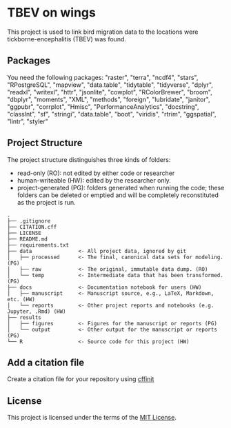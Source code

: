 # TBEV on wings 

This project is used to link bird migration data to the locations were tickborne-encephalitis (TBEV) was found. 

## Packages

You need the following packages: 
"raster", "terra", "ncdf4", "stars", "RPostgreSQL", "mapview",
  "data.table", "tidytable", "tidyverse", "dplyr", "readxl",
  "writexl", "httr", "jsonlite",
  "cowplot", "RColorBrewer", "broom", "dbplyr", "moments",
  "XML", "methods", "foreign",
  "lubridate", "janitor", "ggpubr", "corrplot", "Hmisc",
  "PerformanceAnalytics", "docstring",
  "classInt", "sf", "stringi", "data.table",
  "boot", "viridis", "rtrim", "ggspatial", "lintr", "styler"

## Project Structure

The project structure distinguishes three kinds of folders:
- read-only (RO): not edited by either code or researcher
- human-writeable (HW): edited by the researcher only.
- project-generated (PG): folders generated when running the code; these folders can be deleted or emptied and will be completely reconstituted as the project is run.


```
.
├── .gitignore
├── CITATION.cff
├── LICENSE
├── README.md
├── requirements.txt
├── data               <- All project data, ignored by git
│   ├── processed      <- The final, canonical data sets for modeling. (PG)
│   ├── raw            <- The original, immutable data dump. (RO)
│   └── temp           <- Intermediate data that has been transformed. (PG)
├── docs               <- Documentation notebook for users (HW)
│   ├── manuscript     <- Manuscript source, e.g., LaTeX, Markdown, etc. (HW)
│   └── reports        <- Other project reports and notebooks (e.g. Jupyter, .Rmd) (HW)
├── results
│   ├── figures        <- Figures for the manuscript or reports (PG)
│   └── output         <- Other output for the manuscript or reports (PG)
└── R                  <- Source code for this project (HW)

```

## Add a citation file
Create a citation file for your repository using [cffinit](https://citation-file-format.github.io/cff-initializer-javascript/#/)

## License

This project is licensed under the terms of the [MIT License](/LICENSE).
